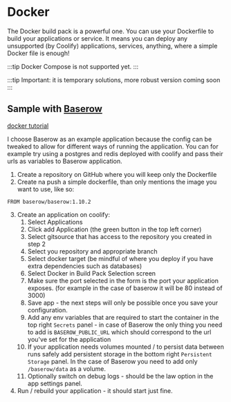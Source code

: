 # Docker
The Docker build pack is a powerful one. You can use your Dockerfile to build your applications or service. It means you can deploy any unsupported (by Coolify) applications, services, anything, where a simple Docker file is enough!

:::tip
    Docker Compose is not supported yet.
:::

:::tip 
Important: it is temporary solutions, more robust version coming soon
:::


## Sample with [Baserow](https://baserow.io/)

[docker tutorial](https://baserow.io/docs/installation%2Finstall-with-docker)

I choose Baserow as an example application because the config can be tweaked to allow for different ways of running the application. You can for example try using a postgres and redis deployed with coolify and pass their urls as variables to Baserow application.

1. Create a repository on GitHub where you will keep only the Dockerfile
2. Create na push a simple dockerfile, than only mentions the image you want to use, like so:

```docker
FROM baserow/baserow:1.10.2
```

3. Create an application on coolify:
   1. Select Applications
   2. Click add Application (the green button in the top left corner)
   3. Select gitsource that has access to the repository you created in step 2
   4. Select you repository and appropriate branch
   5. Select docker target (be mindful of where you deploy if you have extra dependencies such as databases)
   6. Select Docker in Build Pack Selection screen
   7. Make sure the port selected in the form is the port your application exposes. (for example in the case of baserow it will be 80 instead of 3000)
   8. Save app - the next steps will only be possible once you save your configuration.
   9. Add any env variables that are required to start the container in the top right `Secrets` panel - in case of Baserow the only thing you need to add is `BASEROW_PUBLIC_URL` which should correspond to the url you've set for the application
   10. If your application needs volumes mounted / to persist data between runs safely add persistent storage in the bottom right `Persistent Storage` panel. In the case of Baserow you need to add only `/baserow/data` as a volume.
   11. Optionally switch on debug logs - should be the law option in the app settings panel.
4. Run / rebuild your application - it should start just fine.
